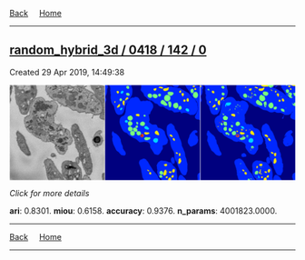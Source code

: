 
[Back](..)&nbsp;&nbsp;&nbsp;&nbsp;&nbsp;[Home](https://leapmanlab.github.io/snapshots)

---

<div class="summary"><a href="0"><h2>random_hybrid_3d / 0418 / 142 / 0</h2></a><p>Created 29 Apr 2019, 14:49:38
</p><a href="0"><img src="0/media/summary.png" align="center"></a><p>
<i>Click for more details</i>
</p></div>

**ari**: 0.8301. **miou**: 0.6158. **accuracy**: 0.9376. **n_params**: 4001823.0000. 

---

[Back](..)&nbsp;&nbsp;&nbsp;&nbsp;&nbsp;[Home](https://leapmanlab.github.io/snapshots)

---